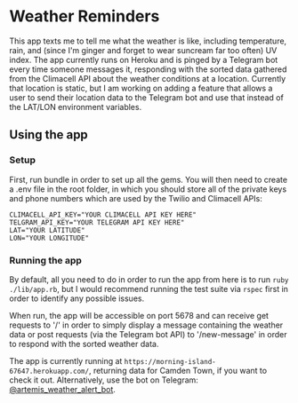 # Weather Reminders

This app texts me to tell me what the weather is like, including temperature, rain, and (since I'm ginger and forget to wear suncream far too often) UV index.
The app currently runs on Heroku and is pinged by a Telegram bot every time someone messages it, responding with the sorted data gathered from the Climacell API about the weather conditions at a location. Currently that location is static, but I am working on adding a feature that allows a user to send their location data to the Telegram bot and use that instead of the LAT/LON environment variables.

## Using the app

### Setup 
First, run bundle in order to set up all the gems. You will then need to create a .env file in the root folder, in which you should store all of the private keys and phone numbers which are used by the Twilio and Climacell APIs:
```
CLIMACELL_API_KEY="YOUR CLIMACELL API KEY HERE"
TELGRAM_API_KEY="YOUR TELEGRAM API KEY HERE"
LAT="YOUR LATITUDE"
LON="YOUR LONGITUDE"
```
### Running the app 
By default, all you need to do in order to run the app from here is to run `ruby ./lib/app.rb`, but I would recommend running the test suite via `rspec` first in order to identify any possible issues.

When run, the app will be accessible on port 5678 and can receive get requests to '/' in order to simply display a message containing the weather data or post requests (via the Telegram bot API) to '/new-message' in order to respond with the sorted weather data.

The app is currently running at `https://morning-island-67647.herokuapp.com/`, returning data for Camden Town, if you want to check it out. Alternatively, use the bot on Telegram: [@artemis_weather_alert_bot](https://t.me/artemisweatheralertbot).
